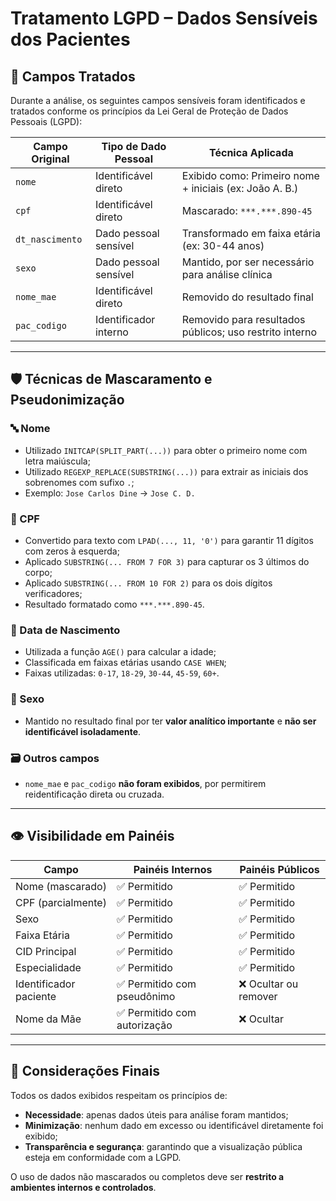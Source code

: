 # Tratamento LGPD – Dados Sensíveis dos Pacientes

## 📌 Campos Tratados

Durante a análise, os seguintes campos sensíveis foram identificados e tratados conforme os princípios da Lei Geral de Proteção de Dados Pessoais (LGPD):

| Campo Original     | Tipo de Dado Pessoal       | Técnica Aplicada                                           |
|--------------------|----------------------------|------------------------------------------------------------|
| `nome`             | Identificável direto       | Exibido como: Primeiro nome + iniciais (ex: João A. B.)   |
| `cpf`              | Identificável direto       | Mascarado: `***.***.890-45`                                |
| `dt_nascimento`    | Dado pessoal sensível      | Transformado em faixa etária (ex: 30-44 anos)              |
| `sexo`             | Dado pessoal sensível      | Mantido, por ser necessário para análise clínica           |
| `nome_mae`         | Identificável direto       | Removido do resultado final                                |
| `pac_codigo`       | Identificador interno      | Removido para resultados públicos; uso restrito interno    |

---

## 🛡️ Técnicas de Mascaramento e Pseudonimização

### 🔤 Nome

- Utilizado `INITCAP(SPLIT_PART(...))` para obter o primeiro nome com letra maiúscula;
- Utilizado `REGEXP_REPLACE(SUBSTRING(...))` para extrair as iniciais dos sobrenomes com sufixo `.`;
- Exemplo: `Jose Carlos Dine` → `Jose C. D.`

### 🔢 CPF

- Convertido para texto com `LPAD(..., 11, '0')` para garantir 11 dígitos com zeros à esquerda;
- Aplicado `SUBSTRING(... FROM 7 FOR 3)` para capturar os 3 últimos do corpo;
- Aplicado `SUBSTRING(... FROM 10 FOR 2)` para os dois dígitos verificadores;
- Resultado formatado como `***.***.890-45`.

### 📅 Data de Nascimento

- Utilizada a função `AGE()` para calcular a idade;
- Classificada em faixas etárias usando `CASE WHEN`;
- Faixas utilizadas: `0-17`, `18-29`, `30-44`, `45-59`, `60+`.

### 🚻 Sexo

- Mantido no resultado final por ter **valor analítico importante** e **não ser identificável isoladamente**.

### 🗃️ Outros campos

- `nome_mae` e `pac_codigo` **não foram exibidos**, por permitirem reidentificação direta ou cruzada.

---

## 👁️ Visibilidade em Painéis

| Campo                   | Painéis Internos        | Painéis Públicos         |
|------------------------|--------------------------|---------------------------|
| Nome (mascarado)       | ✅ Permitido              | ✅ Permitido              |
| CPF (parcialmente)     | ✅ Permitido              | ✅ Permitido              |
| Sexo                   | ✅ Permitido              | ✅ Permitido              |
| Faixa Etária           | ✅ Permitido              | ✅ Permitido              |
| CID Principal          | ✅ Permitido              | ✅ Permitido              |
| Especialidade          | ✅ Permitido              | ✅ Permitido              |
| Identificador paciente | ✅ Permitido com pseudônimo | ❌ Ocultar ou remover    |
| Nome da Mãe            | ✅ Permitido com autorização | ❌ Ocultar               |

---

## 📎 Considerações Finais

Todos os dados exibidos respeitam os princípios de:
- **Necessidade**: apenas dados úteis para análise foram mantidos;
- **Minimização**: nenhum dado em excesso ou identificável diretamente foi exibido;
- **Transparência e segurança**: garantindo que a visualização pública esteja em conformidade com a LGPD.

O uso de dados não mascarados ou completos deve ser **restrito a ambientes internos e controlados**.
